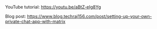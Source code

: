 YouTube tutorial: https://youtu.be/aBtZ-eIg8Yg



Blog post: https://www.blog.techraj156.com/post/setting-up-your-own-private-chat-app-with-matrix